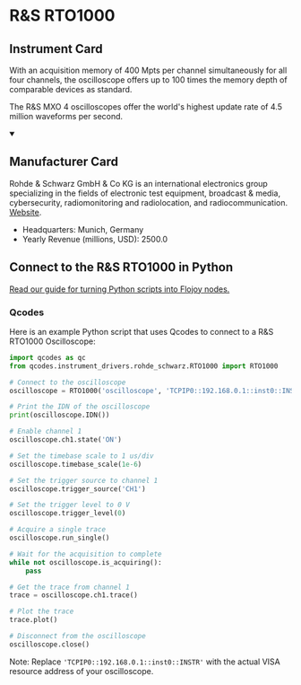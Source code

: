 
# R&S RTO1000

## Instrument Card

With an acquisition memory of 400 Mpts per channel simultaneously for all four channels, the oscilloscope offers up to 100 times the memory depth of comparable devices as standard.

The R&S MXO 4 oscilloscopes offer the world's highest update rate of 4.5 million waveforms per second.

<details open>
<summary><h2>Manufacturer Card</h2></summary>
Rohde & Schwarz GmbH & Co KG is an international electronics group specializing in the fields of electronic test equipment, broadcast & media, cybersecurity, radiomonitoring and radiolocation, and radiocommunication. <a href=https://www.rohde-schwarz.com/ca/home_48230.html>Website</a>.
<br>
<ul>
  <li>Headquarters: Munich, Germany</li>
  <li>Yearly Revenue (millions, USD): 2500.0</li>
</ul>
</details>

## Connect to the R&S RTO1000 in Python

[Read our guide for turning Python scripts into Flojoy nodes.](https://docs.flojoy.ai/custom-nodes/creating-custom-node/)


### Qcodes

Here is an example Python script that uses Qcodes to connect to a R&S RTO1000 Oscilloscope:

```python
import qcodes as qc
from qcodes.instrument_drivers.rohde_schwarz.RTO1000 import RTO1000

# Connect to the oscilloscope
oscilloscope = RTO1000('oscilloscope', 'TCPIP0::192.168.0.1::inst0::INSTR')

# Print the IDN of the oscilloscope
print(oscilloscope.IDN())

# Enable channel 1
oscilloscope.ch1.state('ON')

# Set the timebase scale to 1 us/div
oscilloscope.timebase_scale(1e-6)

# Set the trigger source to channel 1
oscilloscope.trigger_source('CH1')

# Set the trigger level to 0 V
oscilloscope.trigger_level(0)

# Acquire a single trace
oscilloscope.run_single()

# Wait for the acquisition to complete
while not oscilloscope.is_acquiring():
    pass

# Get the trace from channel 1
trace = oscilloscope.ch1.trace()

# Plot the trace
trace.plot()

# Disconnect from the oscilloscope
oscilloscope.close()
```

Note: Replace `'TCPIP0::192.168.0.1::inst0::INSTR'` with the actual VISA resource address of your oscilloscope.

